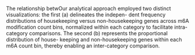 The relationship betwOur analytical approach employed two distinct visualizations: the first (a) delineates the indepen-
dent frequency distributions of housekeeping versus non-housekeeping genes across m6A modification count bins, normalized
within each category to facilitate intra-category comparisons. The second (b) represents the proportional distribution of house-
keeping and non-housekeeping genes within each m6A count bin, thereby enabling an inter-category comparison.
